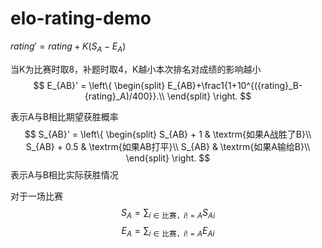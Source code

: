 # elo-rating-demo


$rating' = rating + K(S_A-E_A)$

当K为比赛时取8，补题时取4，K越小本次排名对成绩的影响越小
$$
E_{AB}' = 
\left\{
\begin{split}
E_{AB}+\frac1{1+10^{({rating}_B-{rating}_A)/400}}.\\
\end{split}
\right.
$$

表示A与B相比期望获胜概率
$$
S_{AB}' = 
\left\{
\begin{split}
S_{AB} + 1 & \textrm{如果A战胜了B}\\
S_{AB} + 0.5  & \textrm{如果AB打平}\\
S_{AB} & \textrm{如果A输给B}\\
\end{split}
\right.
$$
表示A与B相比实际获胜情况

对于一场比赛
 $$S_A = \sum_{i\in\textrm{比赛}，i!=A}S_{Ai}$$
 $$E_A = \sum_{i\in\textrm{比赛}，i!=A}E_{Ai}$$
